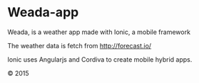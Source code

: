 # Weada-app
Weada, is a weather app made with Ionic, a mobile framework

The weather data is fetch from http://forecast.io/

Ionic uses Angularjs and Cordiva to create mobile hybrid apps.

© 2015
